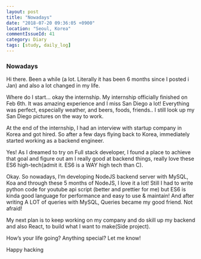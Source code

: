 ```yaml
---
layout: post
title: "Nowadays"
date: "2018-07-20 09:36:05 +0900"
location: "Seoul, Korea"
commentIssueId: 41
category: Diary
tags: [study, daily_log]
---
```


<h3>Nowadays</h3>

Hi there. Been a while (a lot. Literally it has been 6 months since I posted i Jan) and also a lot changed in my life. 

Where do I start... okay the internship. My internship officially finished on Feb 6th. It was amazing experience and I miss San Diego a lot! Everything was perfect, especially weather, and beers, foods, friends.. I still look up my San Diego pictures on the way to work.

At the end of the internship, I had an interview with startup company in Korea and got hired. So after a few days flying back to Korea, immediately started working as a backend engineer.

Yes! As I dreamed to try on Full stack developer, I found a place to achieve that goal and figure out am I really good at backend things, really love these ES6 high-tech(admit it. ES6 is a WAY high tech than C).

Okay. So nowadays, I’m developing NodeJS backend server with MySQL, Koa and through these 5 months of NodeJS, I love it a lot! Still I had to write python code for youtube api script (better and prettier for me) but ES6 is kinda good language for performance and easy to use & maintain! And after writing A LOT of queries with MySQL, Queries became my good friend. Not afraid!

My next plan is to keep working on my company and do skill up my backend and also React, to build what I want to make(Side project).

How’s your life going? Anything special? Let me know!

Happy hacking